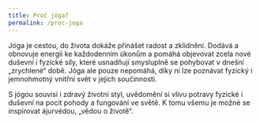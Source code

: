 ```yaml
---
title: Proč jóga?
permalink: /proc-joga
---
```


Jóga je cestou, do života dokáže přinášet radost a zklidnění. Dodává a obnovuje energii ke každodenním úkonům a pomáhá objevovat zcela nové duševní i fyzické síly, které usnadňují smysluplně se pohybovat v dnešní „zrychlené“ době. Jóga ale pouze nepomáhá, díky ní lze poznávat fyzický i jemnohmotný vnitřní svět v jejich součinnosti.

S jógou souvisí i zdravý životní styl, uvědomění si vlivu potravy fyzické i duševní na pocit pohody a fungování ve světě. K tomu všemu je možné se inspirovat ájurvédou, „vědou o životě“.
